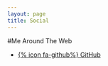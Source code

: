 ```yaml
---
layout: page
title: Social
---
```


#Me Around The Web

- [{% icon fa-github%} GitHub](github.com/shawndrape)